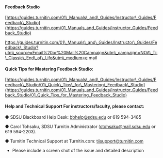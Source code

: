 #### Feedback Studio

[https://guides.turnitin.com/01\_Manuals\_and\_Guides/Instructor\_Guides/Feedback\_Studio](https://guides.turnitin.com/01_Manuals_and_Guides/Instructor_Guides/Feedback_Studio)

 https://guides.turnitin.com/01\_Manuals\_and\_Guides/Instructor\_Guides/Feedback\_Studio?utm\_source=Email%20or%20Mail%20Campaign&utm\_campaign=NOA\_Tii\_Classic\_End\_of\_Life&utm\_medium=e mail

#### Quick Tips for Mastering Feedback Studio​:

[https://guides.turnitin.com/01\_Manuals\_and\_Guides/Instructor\_Guides/Feedback\_Studio/01\_Quick\_Tips\_for\_Mastering\_Feedback\_Studio](https://guides.turnitin.com/01_Manuals_and_Guides/Instructor_Guides/Feedback_Studio/01_Quick_Tips_for_Mastering_Feedback_Studio)

#### Help and Technical Support For instructors/faculty​, please contact:

● SDSU Blackboard Help Desk​: bbhelp@sdsu.edu or 619 594-3485

● Carol Tohsaku, SDSU Turnitin Administrator ​\(ctohsaku@mail.sdsu.edu or 619 594-2203\).

● Turnitin Technical Support at Turnitin.com​: tiisupport@turnitin.com

* Please include a screen shot of the issue and detailed description



